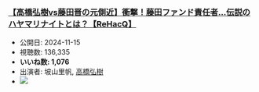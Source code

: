 ### [【高橋弘樹vs藤田晋の元側近】衝撃！藤田ファンド責任者…伝説のハヤマリナイトとは？【ReHacQ】](https://www.youtube.com/watch?v=JFojyNG3pcQ)
-   公開日: 2024-11-15
-   視聴数: 136,335
-   **いいね数: 1,076**
-   出演者: 坡山里帆, [高橋弘樹](/rehacq_fan/people/高橋弘樹 "wikilink")
- [![](https://img.youtube.com/vi/JFojyNG3pcQ/hqdefault.jpg)](https://www.youtube.com/watch?v=JFojyNG3pcQ)
